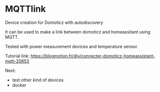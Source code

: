 # MQTTlink
 Device creation for Domoticz with autodiscovery
 
 It can be used to make a link between domoticz and homeassitant using MQTT.

Tested with power measurement devices and temperature sensor

Tutorial link:
https://blogmotion.fr/diy/connecter-domoticz-homeassistant-mqtt-20653

Next:
- test other kind of devices
- docker